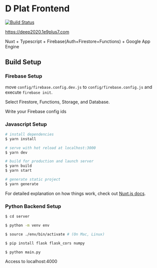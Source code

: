 # D Plat Frontend

[![Build Status](https://travis-ci.org/Shirataki2/DPlat.svg?branch=master)](https://travis-ci.org/Shirataki2/DPlat)

https://deep2020.1e9plus7.com

Nuxt + Typescript + Firebase(Auth+Firestore+Functions) + Google App Engine

## Build Setup

### Firebase Setup

move `config/firebase.config.dev.js` to `config/firebase.config.js`
and execute `firebase init`.

Select Firestore, Functions, Storage, and Database.

Write your Firebase config ids

### Javascript Setup

``` bash
# install dependencies
$ yarn install

# serve with hot reload at localhost:3000
$ yarn dev

# build for production and launch server
$ yarn build
$ yarn start

# generate static project
$ yarn generate
```

For detailed explanation on how things work, check out [Nuxt.js docs](https://nuxtjs.org).

### Python Backend Setup

``` bash
$ cd server

$ python -m venv env

$ source ./env/bin/activate # (On Mac, Linux)

$ pip install flask flask_cors numpy

$ python main.py
```

Access to localhost:4000
